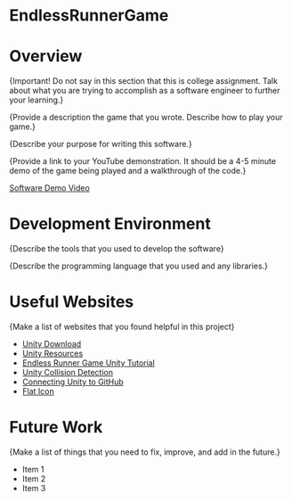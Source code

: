 # EndlessRunnerGame
# Overview

{Important!  Do not say in this section that this is college assignment.  Talk about what you are trying to accomplish as a software engineer to further your learning.}

{Provide a description the game that you wrote. Describe how to play your game.}

{Describe your purpose for writing this software.}

{Provide a link to your YouTube demonstration.  It should be a 4-5 minute demo of the game being played and a walkthrough of the code.}

[Software Demo Video](http://youtube.link.goes.here)

# Development Environment

{Describe the tools that you used to develop the software}

{Describe the programming language that you used and any libraries.}

# Useful Websites

{Make a list of websites that you found helpful in this project}
* [Unity Download](https://unity.com/download)
* [Unity Resources](https://unity.com/resources)
* [Endless Runner Game Unity Tutorial](https://www.youtube.com/watch?v=U3sT-T5bKX4)
* [Unity Collision Detection](https://gamedevelopertips.com/unity-collision-detection-2d/)
* [Connecting Unity to GitHub](https://www.youtube.com/watch?v=sjlVox4f5Ww)
* [Flat Icon](https://www.flaticon.com/)

# Future Work

{Make a list of things that you need to fix, improve, and add in the future.}
* Item 1
* Item 2
* Item 3

